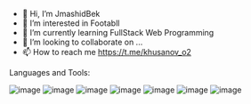 - 👋 Hi, I’m JmashidBek                                                        
- 👀 I’m interested in Footabll
- 🌱 I’m currently learning FullStack Web Programming
- 💞️ I’m looking to collaborate on ...
- 📫 How to reach me https://t.me/khusanov_o2

Languages and Tools:

![image](https://user-images.githubusercontent.com/94694648/194936804-8b158232-1e1e-4368-904e-94c1e7571539.png) ![image](https://user-images.githubusercontent.com/94694648/194936834-7b9cf856-a040-483e-a84b-4dff3bb5068b.png) ![image](https://user-images.githubusercontent.com/94694648/194936854-deb99caf-ea4f-4263-903c-3512f6f0c778.png) ![image](https://user-images.githubusercontent.com/94694648/194936862-51fbaad3-de43-447e-b657-74fbaf59a02b.png)
![image](https://user-images.githubusercontent.com/94694648/194936883-3583d7dc-b2dd-4343-a8b2-456c10ccc11c.png)
![image](https://user-images.githubusercontent.com/94694648/194936902-40abbaac-4a2a-4ab1-ba0c-76be7414f062.png)
![image](https://user-images.githubusercontent.com/94694648/194936544-28a489fd-6da6-4281-9c5f-189c48f3214e.png)

<!---
husanovjamshid/husanovjamshid is a ✨ special ✨ repository because its `README.md` (this file) appears on your GitHub profile.
You can click the Preview link to take a look at your changes.
--->
